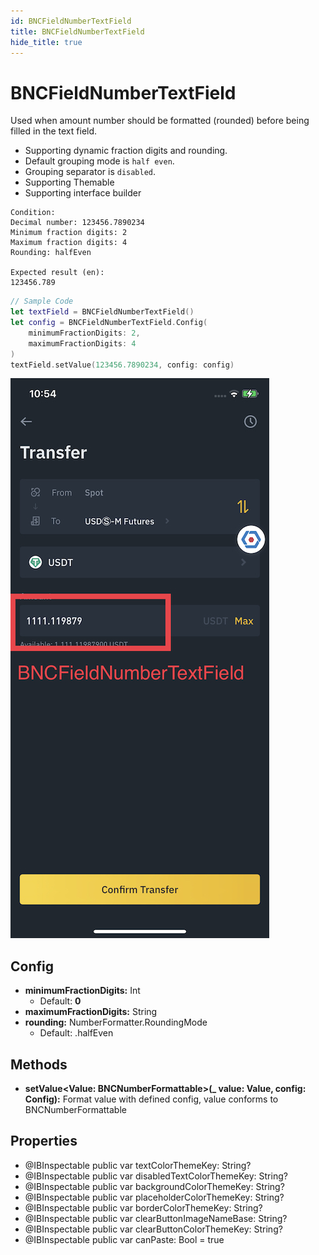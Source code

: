 ```yaml
---
id: BNCFieldNumberTextField
title: BNCFieldNumberTextField
hide_title: true
---
```


# BNCFieldNumberTextField
Used when amount number should be formatted (rounded) before being filled in the text field.
- Supporting dynamic fraction digits and rounding.
- Default grouping mode is `half even`.
- Grouping separator is `disabled`.
- Supporting Themable
- Supporting interface builder

```
Condition:
Decimal number: 123456.7890234
Minimum fraction digits: 2
Maximum fraction digits: 4
Rounding: halfEven

Expected result (en):
123456.789
```

```swift
// Sample Code
let textField = BNCFieldNumberTextField()
let config = BNCFieldNumberTextField.Config(
    minimumFractionDigits: 2,
    maximumFractionDigits: 4
)
textField.setValue(123456.7890234, config: config)
```

![Example](assets/BNCFieldNumberTextField.jpg)

## Config
- **minimumFractionDigits:** Int
  - Default: **0**
- **maximumFractionDigits:** String
- **rounding:** NumberFormatter.RoundingMode
  - Default: .halfEven

## Methods
- **setValue<Value: BNCNumberFormattable>(_ value: Value, config: Config):** Format value with defined config, value conforms to BNCNumberFormattable

## Properties

- @IBInspectable public var textColorThemeKey: String?
- @IBInspectable public var disabledTextColorThemeKey: String?
- @IBInspectable public var backgroundColorThemeKey: String?
- @IBInspectable public var placeholderColorThemeKey: String?
- @IBInspectable public var borderColorThemeKey: String?
- @IBInspectable public var clearButtonImageNameBase: String?
- @IBInspectable public var clearButtonColorThemeKey: String?
- @IBInspectable public var canPaste: Bool = true
